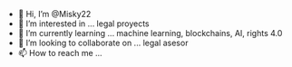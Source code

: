 - 👋 Hi, I’m @Misky22
- 👀 I’m interested in ... legal proyects 
- 🌱 I’m currently learning ... machine learning, blockchains, AI, rights 4.0
- 💞️ I’m looking to collaborate on ... legal asesor 
- 📫 How to reach me ...

<!---
Misky22/Misky22 is a ✨ special ✨ repository because its `README.md` (this file) appears on your GitHub profile.
You can click the Preview link to take a look at your changes.
--->
